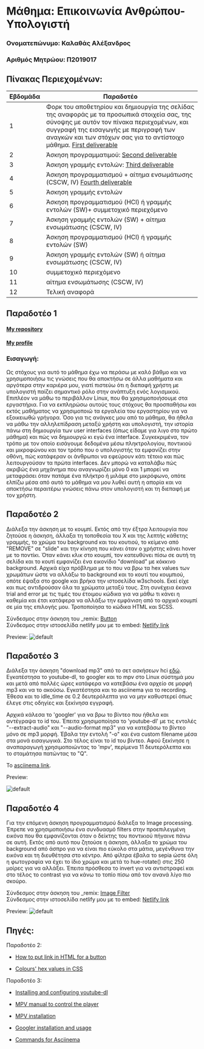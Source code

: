 # Μάθημα: Επικοινωνία Ανθρώπου-Υπολογιστή

### Ονοματεπώνυμο: Καλαθάς Αλέξανδρος
### Αριθμός Μητρώου: Π2019017


## Πίνακας Περιεχομένων:
| Εβδομάδα | Παραδοτέο |
| --- | --- |
| 1 | Φορκ του αποθετηρίου και δημιουργία της σελίδας της αναφοράς με τα προσωπικά στοιχεία σας, της σύνοψης με αυτόν τον πίνακα περιεχομένων, και συγγραφή της εισαγωγής με περιγραφή των αναγκών και των στόχων σας για το αντίστοιχο μάθημα. [First deliverable](#Παραδοτέο-1) |
| 2 | Άσκηση προγραμματιμού: [Second deliverable](#Παραδοτέο-2) |
| 3 | Άσκηση γραμμής εντολών: [Third deliverable](#Παραδοτέο-3) |
| 4 | Άσκηση προγραμματισμού + αίτημα ενσωμάτωσης (CSCW, IV) [Fourth deliverable](#Παραδοτέο-4) |
| 5 | Άσκηση γραμμής εντολών |
| 6 | Άσκηση προγραμματισμού (HCI) ή γραμμής εντολών (SW)+ συμμετοχικό περιεχόμενο |
| 7 | Άσκηση γραμμής εντολών (SW) + αίτημα ενσωμάτωσης (CSCW, IV) |
| 8 | Άσκηση προγραμματισμού (HCI) ή γραμμής εντολών (SW) |
| 9 | Άσκηση γραμμής εντολών (SW) ή αίτημα ενσωμάτωσης (CSCW, IV) |
| 10 | συμμετοχικό περιεχόμενο |
| 11 | αίτημα ενσωμάτωσης (CSCW, IV) |
| 12 | Τελική αναφορά |

## Παραδοτέο 1
#### [My repository](https://github.com/kalathas/hci-lab/tree/%CE%A02019017)
#### [My profile](https://github.com/kalathas)
### Εισαγωγή:

Ως στόχους για αυτό το μάθημα έχω να περάσω με καλό βάθμο και να χρησιμοποιήσω τις γνώσεις που θα αποκτήσω σε άλλα μαθήματα και αργότερα στην καριέρα μου, γιατί πιστεύω ότι η διεπαφή χρήστη με υπολογιστή παίζει σημαντικό ρόλο στην ανάπτυξη ενός λογισμικού. Επιπλέον να μάθω το περιβάλλον Linux, που θα χρησιμοποιήσουμε στα εργαστήρια. Για να εκπληρώσω αυτούς τους στόχους θα προσπαθήσω και εκτός μαθήματος να χρησιμοποιώ τα εργαλεία του εργαστηρίου για να εξοικειωθώ γρήγορα. Όσο για τις ανάγκες μου από το μάθημα, θα ήθελα να μάθω την αλληλεπίδραση μεταξύ χρήστη και υπολογιστή, την ιστορία πάνω στη δημιουργία των user interfaces (όπως είδαμε για λιγο στο πρώτο μάθημα) και πώς να δημιουργώ κι εγώ ένα interface. Συγκεκριμένα, τον τρόπο με τον οποίο εισάγουμε δεδομένα μέσω πληκτρολογίου, ποντικιού και μικροφώνου και τον τρόπο που ο υπολογιστής τα εμφανίζει στην οθόνη, πώς κατάφεραν οι άνθρωποι να εφεύρουν κάτι τέτοιο και πώς λειτουργούσαν τα πρώτα interfaces. Δεν μπορώ να καταλάβω πώς ακριβώς ένα μηχάνημα που αναγνωρίζει μόνο 0 και 1 μπορεί να μεταφράσει όταν πατάμε ένα πλήκτρο ή μιλάμε στο μικρόφωνο, οπότε ελπίζω μέσα από αυτό το μάθημα να μου λυθεί αυτή η απορία και να αποκτήσω περαιτέρω γνώσεις πάνω στον υπολογιστή και τη διεπαφή με τον χρήστη. 

## Παραδοτέο 2

Διάλεξα την άσκηση με το κουμπί. Εκτός από την έξτρα λειτουργία που ζητούσε η άσκηση, άλλαξα τη τοποθεσία του Χ και της λεπτής κάθετης γραμμής, το χρώμα του background και του κουτιού, το κείμενο από "REMOVE" σε "slide" και την κίνηση που κάνει όταν ο χρήστης κάνει hover με το ποντίκι. Όταν κάνει κλικ στο κουμπί, τον κατευθύνει πίσω σε αυτή τη σελίδα και το κουτί εμφανίζει ένα εικονίδιο "download" με κόκκινο background. Αρχικά είχα πρόβλημα με το που να βρω τα hex values των χρωμάτων ώστε να αλλάξω το background και το κουτί του κουμπιού, οπότε έψαξα στο google και βρήκα την ιστοσελίδα w3schools. Εκεί είχε και πως αντιδρούσαν όλα τα χρώματα μεταξύ τους. Στη συνέχεια έκανα trial and error με τις τιμές του έτοιμου κώδικα για να μάθω τι κάνει η καθεμία και έτσι κατάφερα να αλλάξω την εμφάνιση από το αρχικό κουμπί σε μία της επιλογής μου. Τροποποίησα το κώδικα HTML και SCSS.

Σύνδεσμος στην άσκηση του \_remix: [Button](https://github.com/p19kala/site/blob/master/_remix/button.md)
<br/>
Σύνδεσμος στην ιστοσελίδα netlify μου με το embed: [Netlify link](https://5fa1a6aff1781f00073b96dc--zen-banach-f5e355.netlify.app/remix/button/)

Preview:
![default](https://i.imgur.com/QN7VmZB.png)

## Παραδοτέο 3

Διάλεξα την άσκηση "download mp3" από το σετ ασκήσεων hci [εδώ](https://github.com/epidrome/dokey#hci). Εγκατέστησα το youtube-dl, το googler και το mpv στο Linux σύστημά μου και μετά από πολλές ώρες κατάφερα να κατεβάσω ένα αρχείο σε μορφή mp3 και να το ακούσω. Εγκατέστησα και το asciinema για το recording. Έθεσα και το idle_time σε 0.2 δευτερόλεπτα για να μην καθυστερεί όπως έλεγε στις οδηγίες και ξεκίνησα εγγραφή.

Αρχικά κάλεσα το 'googler' για να βρω το βίντεο που ήθελα και αντέγραψα το id του. Έπειτα χρησιμοποίησα το 'youtube-dl' με τις εντολές "--extract-audio" και "--audio-format mp3" για να κατεβάσω το βίντεο μόνο σε mp3 μορφή. Έβαλα την εντολή "-o" και ένα custom filename μέσα στα μονά εισαγωγικά. Στο τέλος είναι το id του βίντεο. Αφού ξεκίνησε η αναπαραγωγή χρησιμοποιώντας το 'mpv', περίμενα 11 δευτερόλεπτα και το σταμάτησα πατώντας το "Q".

Το [asciinema link](https://asciinema.org/a/eA3ydCOwAVi0EIFp8e7CvkawT).

Preview:

![default](https://i.imgur.com/8bSWzo7.png)

## Παραδοτέο 4

Για την επόμενη άσκηση προγραμματισμού διάλεξα το Image processing. Έπρεπε να χρησιμοποιήσω ένα συνδυασμό filters στην προεπιλεγμένη εικόνα που θα εμφανίζονται όταν ο δείκτης του ποντικιού πήγαινε πάνω σε αυτή. Εκτός από αυτό που ζητούσε η άσκηση, άλλαξα το χρώμα του background από άσπρο για να είναι πιο εύκολο στα μάτια, μεγένθυνα την εικόνα και τη διευθέτησα στο κέντρο. Από φίλτρα έβαλα το sepia ώστε όλη η φωτογραφία να έχει το ίδιο χρώμα και μετά το hue-rotate() στις 250 μοίρες για να αλλάξει. Έπειτα πρόσθεσα το invert για να αντιστραφεί και στο τέλος το contrast για να κάνω το τοπίο πίσω από τον ανανά λίγο πιο σκούρο.

Σύνδεσμος στην άσκηση του \_remix: [Image Filter](https://github.com/p19kala/site/blob/master/_remix/image-filter.md)
<br/>
Σύνδεσμος στην ιστοσελίδα netlify μου με το embed: [Netlify link](https://5fa1a6aff1781f00073b96dc--zen-banach-f5e355.netlify.app/remix/image-filter/)

Preview:
![default](https://i.imgur.com/8ljyDkQ.png)

## Πηγές:

Παραδοτέο 2:

- [How to put link in HTML for a button](https://stackoverflow.com/a/20343328)

- [Colours' hex values in CSS](https://www.w3schools.com/cssref/css_colors.asp)

Παραδοτέο 3:

- [Installing and configuring youtube-dl](https://github.com/scastillo/not-youtube-dl/blob/master/README.md)

- [MPV manual to control the player](https://mpv.io/manual/master/)

- [MPV installation](https://mpv.io/installation/)

- [Googler installation and usage](https://github.com/jarun/googler#installation)

- [Commands for Asciinema](https://asciinema.org/docs/usage)
